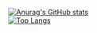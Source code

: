 [![Anurag's GitHub stats](https://github-readme-stats.vercel.app/api?username=Elias-Traunbauer&theme=gradient&show_icons=true)](https://github.com/anuraghazra/github-readme-stats)
<br>
[![Top Langs](https://github-readme-stats.vercel.app/api/top-langs/?username=Elias-Traunbauer&theme=dark&langs_count=9&hide=SSL,GLSL,ShaderLab,HLSL)](https://github.com/anuraghazra/github-readme-stats)
